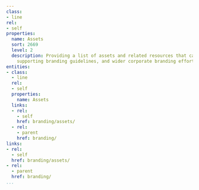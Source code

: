 ```yaml
---
class:
- line
rel:
- self
properties:
  name: Assets
  sort: 2669
  level: 2
  description: Providing a list of assets and related resources that can be used to
    supporting branding guidelines, and wider corporate branding efforts.
entities:
- class:
  - line
  rel:
  - self
  properties:
    name: Assets
  links:
  - rel:
    - self
    href: branding/assets/
  - rel:
    - parent
    href: branding/
links:
- rel:
  - self
  href: branding/assets/
- rel:
  - parent
  href: branding/
...
```

